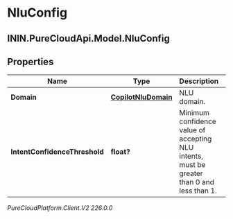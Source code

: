# NluConfig

## ININ.PureCloudApi.Model.NluConfig

## Properties

|Name | Type | Description | Notes|
|------------ | ------------- | ------------- | -------------|
| **Domain** | [**CopilotNluDomain**](CopilotNluDomain) | NLU domain. | |
| **IntentConfidenceThreshold** | **float?** | Minimum confidence value of accepting NLU intents, must be greater than 0 and less than 1. | |



_PureCloudPlatform.Client.V2 226.0.0_
